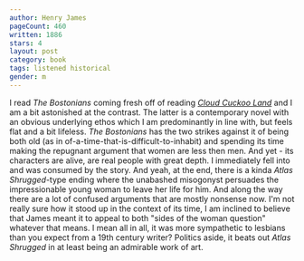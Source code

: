 ```yaml
---
author: Henry James
pageCount: 460
written: 1886
stars: 4
layout: post
category: book
tags: listened historical
gender: m
---
```


I read _The Bostonians_ coming fresh off of reading [_Cloud Cuckoo Land_](/blog/Cloud-Cuckoo-Land) and I am a bit astonished at the contrast. The latter is a contemporary novel with an obvious underlying ethos which I am predominantly in line with, but feels flat and a bit lifeless. _The Bostonians_ has the two strikes against it of being both old (as in of-a-time-that-is-difficult-to-inhabit) and spending its time making the repugnant argument that women are less then men. And yet - its characters are alive, are real people with great depth. I immediately fell into and was consumed by the story. And yeah, at the end, there is a kinda _Atlas Shrugged_-type ending where the unabashed misogonyst persuades the impressionable young woman to leave her life for him. And along the way there are a lot of confused arguments that are mostly nonsense now. I'm not really sure how it stood up in the context of its time, I am inclined to believe that James meant it to appeal to both "sides of the woman question" whatever that means. I mean all in all, it was more sympathetic to lesbians than you expect from a 19th century writer? Politics aside, it beats out _Atlas Shrugged_ in at least being an admirable work of art.
